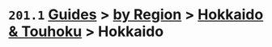 # `201.1` [Guides](../../../readme) > [by Region](../../readme.md) > [Hokkaido & Touhoku](../readme.md) > Hokkaido
